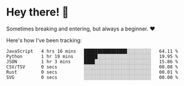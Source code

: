 # Hey there! 👋
Sometimes breaking and entering, but always a beginner. ❤️

Here's how I've been tracking:
<!--START_SECTION:waka-->

```text
JavaScript   4 hrs 16 mins   ████████████████░░░░░░░░░   64.11 %
Python       1 hr 19 mins    █████░░░░░░░░░░░░░░░░░░░░   19.95 %
JSON         1 hr 3 mins     ████░░░░░░░░░░░░░░░░░░░░░   15.86 %
CSV/TSV      0 secs          ░░░░░░░░░░░░░░░░░░░░░░░░░   00.08 %
Rust         0 secs          ░░░░░░░░░░░░░░░░░░░░░░░░░   00.01 %
SVG          0 secs          ░░░░░░░░░░░░░░░░░░░░░░░░░   00.00 %
```

<!--END_SECTION:waka-->
